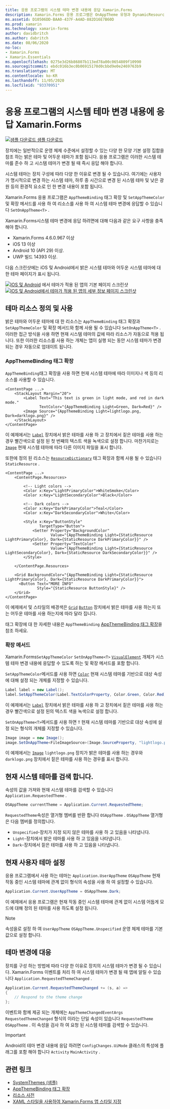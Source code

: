 ```yaml
---
title: 응용 프로그램의 시스템 테마 변경 내용에 응답 Xamarin.Forms
description: Xamarin.Forms 응용 프로그램은 OnAppTheme 유형과 DynamicResource 태그 확장을 사용 하 여 운영 체제 테마 변경 내용에 응답할 수 있습니다.
ms.assetid: D10506DD-BAA0-437F-A4AD-882D16E7B60D
ms.prod: xamarin
ms.technology: xamarin-forms
author: davidbritch
ms.author: dabritch
ms.date: 08/06/2020
no-loc:
- Xamarin.Forms
- Xamarin.Essentials
ms.openlocfilehash: 0275e3d26b86807b113ed78a00c0654809f10990
ms.sourcegitcommit: ebdc016b3ec0b06915170d0cbbd9e0e2469763b9
ms.translationtype: MT
ms.contentlocale: ko-KR
ms.lasthandoff: 11/05/2020
ms.locfileid: "93370951"
---
```

# <a name="respond-to-system-theme-changes-in-no-locxamarinforms-applications"></a>응용 프로그램의 시스템 테마 변경 내용에 응답 Xamarin.Forms

[![샘플 다운로드](~/media/shared/download.png) 샘플 다운로드](/samples/xamarin/xamarin-forms-samples/userinterface-systemthemesdemo/)

장치에는 일반적으로 운영 체제 수준에서 설정할 수 있는 다양 한 모양 기본 설정 집합을 참조 하는 밝은 테마 및 어두운 테마가 포함 됩니다. 응용 프로그램은 이러한 시스템 테마를 준수 하 고 시스템 테마가 변경 될 때 즉시 응답 해야 합니다.

시스템 테마는 장치 구성에 따라 다양 한 이유로 변경 될 수 있습니다. 여기에는 사용자가 명시적으로 변경 하는 시스템 테마, 하루 중 시간으로 변경 된 시스템 테마 및 낮은 광원 등의 환경적 요소로 인 한 변경 내용이 포함 됩니다.

Xamarin.Forms 응용 프로그램은 `AppThemeBinding` 태그 확장 및 `SetAppThemeColor` 및 확장 메서드를 사용 하 여 리소스를 사용 하 여 시스템 테마 변경에 응답할 수 있습니다 `SetOnAppTheme<T>`  .

Xamarin.Forms시스템 테마 변경에 응답 하려면에 대해 다음과 같은 요구 사항을 충족 해야 합니다.

- Xamarin.Forms 4.6.0.967 이상
- iOS 13 이상
- Android 10 (API 29) 이상.
- UWP 빌드 14393 이상.

다음 스크린샷에는 iOS 및 Android에서 밝은 시스템 테마와 어두운 시스템 테마에 대 한 테마 페이지가 표시 됩니다.

[![IOS 및 Android](system-theme-changes-images/main-page-both-themes.png "테마가 적용 된 앱의 기본 페이지")](system-theme-changes-images/main-page-both-themes-large.png#lightbox "테마가 적용 된 앱의 기본 페이지") 
 에서 테마가 적용 된 앱의 기본 페이지 스크린샷 [ ![IOS 및 Android에서 테마가 적용 된 앱의 세부 정보 페이지 스크린샷](system-theme-changes-images/detail-page-both-themes.png "테마가 적용 된 앱의 세부 정보 페이지")](system-theme-changes-images/detail-page-both-themes-large.png#lightbox "테마가 적용 된 앱의 세부 정보 페이지")

## <a name="define-and-consume-theme-resources"></a>테마 리소스 정의 및 사용

밝은 테마와 어두운 테마에 대 한 리소스는 `AppThemeBinding` 태그 확장과 `SetAppThemeColor` 및 확장 메서드와 함께 사용 될 수 있습니다 `SetOnAppTheme<T>` . 이러한 접근 방식을 사용 하면 현재 시스템 테마의 값에 따라 리소스가 자동으로 적용 됩니다. 또한 이러한 리소스를 사용 하는 개체는 앱이 실행 되는 동안 시스템 테마가 변경 되는 경우 자동으로 업데이트 됩니다.

### <a name="appthemebinding-markup-extension"></a>AppThemeBinding 태그 확장

`AppThemeBinding`태그 확장을 사용 하면 현재 시스템 테마에 따라 이미지나 색 등의 리소스를 사용할 수 있습니다.

```xaml
<ContentPage ...>
    <StackLayout Margin="20">
        <Label Text="This text is green in light mode, and red in dark mode."
               TextColor="{AppThemeBinding Light=Green, Dark=Red}" />
        <Image Source="{AppThemeBinding Light=lightlogo.png, Dark=darklogo.png}" />
    </StackLayout>
</ContentPage>
```

이 예제에서는 [`Label`](xref:Xamarin.Forms.Label) 장치에서 밝은 테마를 사용 하 고 장치에서 짙은 테마를 사용 하는 경우 빨간색으로 설정 된 첫 번째의 텍스트 색을 녹색으로 설정 합니다. 마찬가지로는 [`Image`](xref:Xamarin.Forms.Image) 현재 시스템 테마에 따라 다른 이미지 파일을 표시 합니다.

또한에 정의 된 리소스는 [`ResourceDictionary`](xref:Xamarin.Forms.ResourceDictionary) 태그 확장과 함께 사용 될 수 있습니다 `StaticResource` .

```xaml
<ContentPage ...>
    <ContentPage.Resources>

        <!-- Light colors -->
        <Color x:Key="LightPrimaryColor">WhiteSmoke</Color>
        <Color x:Key="LightSecondaryColor">Black</Color>

        <!-- Dark colors -->
        <Color x:Key="DarkPrimaryColor">Teal</Color>
        <Color x:Key="DarkSecondaryColor">White</Color>

        <Style x:Key="ButtonStyle"
               TargetType="Button">
            <Setter Property="BackgroundColor"
                    Value="{AppThemeBinding Light={StaticResource LightPrimaryColor}, Dark={StaticResource DarkPrimaryColor}}" />
            <Setter Property="TextColor"
                    Value="{AppThemeBinding Light={StaticResource LightSecondaryColor}, Dark={StaticResource DarkSecondaryColor}}" />
        </Style>

    </ContentPage.Resources>

    <Grid BackgroundColor="{AppThemeBinding Light={StaticResource LightPrimaryColor}, Dark={StaticResource DarkPrimaryColor}}">
      <Button Text="MORE INFO"
              Style="{StaticResource ButtonStyle}" />
    </Grid>    
</ContentPage>    
```

이 예제에서 및 스타일의 배경색은 [`Grid`](xref:Xamarin.Forms.Grid) [`Button`](xref:Xamarin.Forms.Button) 장치에서 밝은 테마를 사용 하는지 또는 어두운 테마를 사용 하는지에 따라 달라 집니다.

태그 확장에 대 한 자세한 내용은 `AppThemeBinding` [AppThemeBinding 태그 확장](~/xamarin-forms/xaml/markup-extensions/consuming.md#appthemebinding-markup-extension)을 참조 하세요.

### <a name="extension-methods"></a>확장 메서드

Xamarin.Forms`SetAppThemeColor` `SetOnAppTheme<T>` [`VisualElement`](xref:Xamarin.Forms.VisualElement) 개체가 시스템 테마 변경 내용에 응답할 수 있도록 하는 및 확장 메서드를 포함 합니다.

`SetAppThemeColor`메서드를 사용 하면 [`Color`](xref:Xamarin.Forms.Color) 현재 시스템 테마를 기반으로 대상 속성에 대해 설정 되는 개체를 지정할 수 있습니다.

```csharp
Label label = new Label();
label.SetAppThemeColor(Label.TextColorProperty, Color.Green, Color.Red);
```

이 예제에서는 [`Label`](xref:Xamarin.Forms.Label) 장치에서 밝은 테마를 사용 하 고 장치에서 짙은 테마를 사용 하는 경우 빨간색으로 설정 된의 텍스트 색을 녹색으로 설정 합니다.

`SetOnAppTheme<T>`메서드를 사용 하면 `T` 현재 시스템 테마를 기반으로 대상 속성에 설정 되는 형식의 개체를 지정할 수 있습니다.

```csharp
Image image = new Image();
image.SetOnAppTheme<FileImageSource>(Image.SourceProperty, "lightlogo.png", "darklogo.png");
```

이 예제에서는 [`Image`](xref:Xamarin.Forms.Image) `lightlogo.png` 장치가 밝은 테마를 사용 하는 경우와 `darklogo.png` 장치에서 짙은 테마를 사용 하는 경우를 표시 합니다.

## <a name="detect-the-current-system-theme"></a>현재 시스템 테마를 검색 합니다.

속성의 값을 가져와 현재 시스템 테마를 검색할 수 있습니다 `Application.RequestedTheme` .

```csharp
OSAppTheme currentTheme = Application.Current.RequestedTheme;
```

`RequestedTheme`속성은 열거형 멤버를 반환 합니다 `OSAppTheme` . `OSAppTheme` 열거형은 다음 멤버를 정의합니다.

- `Unspecified`-장치가 지정 되지 않은 테마를 사용 하 고 있음을 나타냅니다.
- `Light`-장치에서 밝은 테마를 사용 하 고 있음을 나타냅니다.
- `Dark`-장치에서 짙은 테마를 사용 하 고 있음을 나타냅니다.

## <a name="set-the-current-user-theme"></a>현재 사용자 테마 설정

응용 프로그램에서 사용 하는 테마는 `Application.UserAppTheme` `OSAppTheme` 현재 작동 중인 시스템 테마에 관계 없이 형식의 속성을 사용 하 여 설정할 수 있습니다.

```csharp
Application.Current.UserAppTheme = OSAppTheme.Dark;
```

이 예제에서 응용 프로그램은 현재 작동 중인 시스템 테마에 관계 없이 시스템 어둡게 모드에 대해 정의 된 테마를 사용 하도록 설정 됩니다.

> [!NOTE]
> 속성을로 설정 하 여 `UserAppTheme` `OSAppTheme.Unspecified` 운영 체제 테마를 기본값으로 설정 합니다.

## <a name="react-to-theme-changes"></a>테마 변경에 대응

장치를 구성 하는 방법에 따라 다양 한 이유로 장치의 시스템 테마가 변경 될 수 있습니다. Xamarin.Forms 이벤트를 처리 하 여 시스템 테마가 변경 될 때 앱에 알릴 수 있습니다 `Application.RequestedThemeChanged` .

```csharp
Application.Current.RequestedThemeChanged += (s, a) =>
{
    // Respond to the theme change
};
```

이벤트와 함께 제공 되는 개체에는 `AppThemeChangedEventArgs` `RequestedThemeChanged` 형식의 이라는 단일 속성이 있습니다 `RequestedTheme` `OSAppTheme` . 이 속성을 검사 하 여 요청 된 시스템 테마를 검색할 수 있습니다.

> [!IMPORTANT]
> Android의 테마 변경 내용에 응답 하려면 `ConfigChanges.UiMode` 클래스의 특성에 플래그를 포함 해야 합니다 `Activity` `MainActivity` .

## <a name="related-links"></a>관련 링크

- [SystemThemes (샘플)](/samples/xamarin/xamarin-forms-samples/userinterface-systemthemesdemo/)
- [AppThemeBinding 태그 확장](~/xamarin-forms/xaml/markup-extensions/consuming.md#appthemebinding-markup-extension)
- [리소스 사전](~/xamarin-forms/xaml/resource-dictionaries.md)
- [XAML 스타일을 사용하여 Xamarin.Forms 앱 스타일 지정](~/xamarin-forms/user-interface/styles/xaml/index.md)